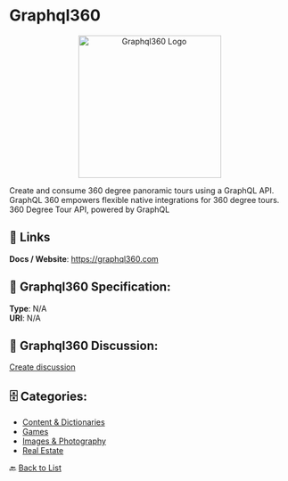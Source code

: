 # Graphql360
<p align="center">
    <img width="256" src="https://raw.githubusercontent.com/apis-list/apis-list/main/apis/graphql360/logo_256x256.png" alt="Graphql360 Logo"/>
</p>

Create and consume 360 degree panoramic tours using a GraphQL API.  GraphQL 360 empowers flexible native integrations for 360 degree tours. 360 Degree Tour API, powered by GraphQL

##  🔗 Links
**Docs / Website**: https://graphql360.com

## 🧬 Graphql360 Specification:
**Type**: N/A  
**URI**: N/A

## 💬 Graphql360 Discussion:
[Create discussion](https://github.com/apis-list/apis-list/discussions/new)

## 🗄️ Categories:
- [Content & Dictionaries](https://github.com/apis-list/apis-list#content--dictionaries-)
- [Games](https://github.com/apis-list/apis-list#games-)
- [Images & Photography](https://github.com/apis-list/apis-list#images--photography-)
- [Real Estate](https://github.com/apis-list/apis-list#real-estate-)




🔙 [Back to List](https://github.com/apis-list/apis-list)
